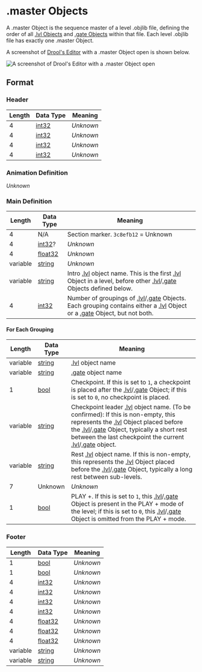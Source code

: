 # .master Objects
A .master Object is the sequence master of a level .objlib file, defining the order of all [.lvl Objects](lvl.md) and [.gate Objects](gate.md) within that file. Each level .objlib file has exactly one .master Object.

A screenshot of [Drool's Editor](drools_editor.md) with a .master Object open is shown below.

![A screenshot of Drool's Editor with a .master Object open](master.png)

## Format

### Header
| Length | Data Type                    | Meaning   |
| ------ | ---------------------------- | --------- |
| 4      | [int32](data_types.md#int32) | *Unknown* |
| 4      | [int32](data_types.md#int32) | *Unknown* |
| 4      | [int32](data_types.md#int32) | *Unknown* |
| 4      | [int32](data_types.md#int32) | *Unknown* |

### Animation Definition
*Unknown*

### Main Definition
| Length | Data Type | Meaning |
| ------ | --------- | ------- |
| 4 | N/A | Section marker. `3c8efb12` = Unknown |
| 4 | [int32](data_types.md#int32)? | *Unknown* |
| 4 | [float32](data_types.md#float32) | *Unknown* |
| variable | [string](data_types.md#string) | *Unknown* |
| variable | [string](data_types.md#string) | Intro [.lvl](lvl.md) object name. This is the first [.lvl](lvl.md) Object in a level, before other [.lvl](lvl.md)/[.gate](gate.md) Objects defined below. |
| 4 | [int32](data_types.md#int32) | Number of groupings of [.lvl](lvl.md)/[.gate](gate.md) Objects. Each grouping contains either a [.lvl](lvl.md) Object or a [.gate](gate.md) Object, but not both. |

#### For Each Grouping
| Length   | Data Type | Meaning |
| -------- | --------- | ------- |
| variable | [string](data_types.md#string) | [.lvl](lvl.md) object name |
| variable | [string](data_types.md#string) | [.gate](gate.md) object name |
| 1 | [bool](data_types.md#bool) | Checkpoint. If this is set to `1`, a checkpoint is placed after the [.lvl](lvl.md)/[.gate](gate.md) Object; if this is set to `0`, no checkpoint is placed. |
| variable | [string](data_types.md#string) | Checkpoint leader [.lvl](lvl.md) object name. (To be confirmed): If this is non-empty, this represents the [.lvl](lvl.md) Object placed before the [.lvl](lvl.md)/[.gate](gate.md) Object, typically a short rest between the last checkpoint the current [.lvl](lvl.md)/[.gate](./gate.md) object. |
| variable | [string](data_types.md#string) | Rest [.lvl](lvl.md) object name. If this is non-empty, this represents the [.lvl](lvl.md) Object placed before the [.lvl](lvl.md)/[.gate](gate.md) Object, typically a long rest between sub-levels. |
| 7 | Unknown | *Unknown* |
| 1 | [bool](data_types.md#bool) | PLAY +. If this is set to `1`, this [.lvl](lvl.md)/[.gate](gate.md) Object is present in the PLAY + mode of the level; if this is set to `0`, this [.lvl](lvl.md)/[.gate](gate.md) Object is omitted from the PLAY + mode.

### Footer
| Length   | Data Type                        | Meaning   |
| -------- | -------------------------------- | --------- |
| 1        | [bool](data_types.md#bool)       | *Unknown* |
| 1        | [bool](data_types.md#bool)       | *Unknown* |
| 4        | [int32](data_types.md#int32)     | *Unknown* |
| 4        | [int32](data_types.md#int32)     | *Unknown* |
| 4        | [int32](data_types.md#int32)     | *Unknown* |
| 4        | [int32](data_types.md#int32)     | *Unknown* |
| 4        | [float32](data_types.md#float32) | *Unknown* |
| 4        | [float32](data_types.md#float32) | *Unknown* |
| 4        | [float32](data_types.md#float32) | *Unknown* |
| variable | [string]( data_types.md#string)  | *Unknown* |
| variable | [string]( data_types.md#string)  | *Unknown* |